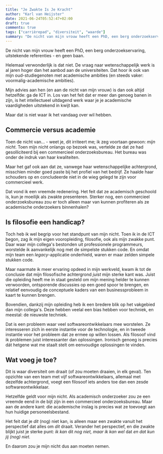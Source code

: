 ```yaml
---
title: "Je Zwakte Is Je Kracht"
author: "Karl van Heijster"
date: 2021-06-24T05:52:47+02:00
draft: true
comments: true
tags: ["carrièrepad", "diversiteit", "waarde"]
summary: "De nicht van mijn vrouw heeft een PhD, een berg onderzoekservaring, uitstekende referenties - en geen baan. Commerciële onderzoeksbureaus wijzen haar zelfs af *vanwege* haar academische ervaring. Maar die achtergrond hoeft geen zwakte te zijn. Sterker nog, het is juist haar kracht."
---
```


De nicht van mijn vrouw heeft een PhD, een berg onderzoekservaring, uitstekende referenties - en geen baan. 


Helemaal verwonderlijk is dat niet. De vraag naar wetenschappelijk werk is al jaren hoger dan het aanbod aan de universiteiten. Dat hoor ik ook van mijn oud-studiegenoten met academische ambities (en steeds vaker: voormalig-academische ambities).


Mijn advies aan hen (en aan de nicht van mijn vrouw) is dan ook altijd hetzelfde: ga de ICT in. Los van het feit dat er meer dan genoeg banen in zijn, is het intellectueel uitdagend werk waar je je academische vaardigheden uitstekend in kwijt kan.


Maar dat is niet waar ik het vandaag over wil hebben. 


## Commercie versus academie


Toen de nicht van... - weet je, dit irriteert me; ik zeg voortaan gewoon: *mijn nicht*. Toen mijn nicht onlangs op bezoek was, vertelde ze dat ze had gesolliciteerd bij een commercieel onderzoeksbureau. Het bureau was onder de indruk van haar kwaliteiten. 


Maar het gaf ook aan dat ze, vanwege haar wetenschappelijke achtergrond, misschien minder goed paste bij het profiel van het bedrijf. Ze haalde haar schouders op en concludeerde niet in de wieg gelegd te zijn voor commercieel werk.


Dat vond ik een vreemde redenering. Het feit dat ze academisch geschoold is, kun je moeilijk als zwakte presenteren. Sterker nog, een commercieel onderzoeksbureau zou er toch alleen maar van kunnen profiteren als ze academische onderzoekers binnenhalen?


## Is filosofie een handicap?


Toch heb ik wel begrip voor het standpunt van mijn nicht. Toen ik in de ICT begon, zag ik mijn eigen vooropleiding, filosofie, ook als mijn zwakke punt. Daar waar mijn collega's bestonden uit professionele programmeurs, worstelde ik aanvankelijk nog met de simpelste stukken code. En omdat mijn team een *legacy*-applicatie onderhield, waren er maar zelden simpele stukken code.


Maar naarmate ik meer ervaring opdeed in mijn werkveld, kwam ik tot de conclusie dat mijn filosofische achtergrond *juist* mijn sterke kant was. Juist die opleiding heeft me in staat gesteld om mijn mening helder te kunnen verwoorden, ontsporende discussies op een goed spoor te brengen, en relatief eenvoudig de conceptuele kaders van een businessprobleem in kaart te kunnen brengen.


Bovendien, dankzij mijn opleiding heb ik een bredere blik op het vakgebied dan mijn collega's. Deze hebben veelal een bias hebben voor techniek, en meestal: de nieuwste techniek. 


Dat is een probleem waar veel softwareontwikkelaars mee worstelen. Ze interesseren zich in eerste instantie voor de technologie, en in tweede instantie voor het probleem dat ze ermee op willen lossen. Als filosoof vind ik problemen juist interessanter dan oplossingen. Ironisch genoeg is precies dát hetgene wat me staalt stelt om eenvoudige oplossingen te vinden.


## Wat voeg je toe?


Dit is waar diversiteit om draait (of zou moeten draaien, in elk geval). Ten opzichte van een team met vijf softwareontwikkelaars, allemaal met dezelfde achtergrond, voegt een filosoof iets anders toe dan een zesde softwareontwikkelaar. 


Hetzelfde geldt voor mijn nicht. Als academisch onderzoeker zou ze een vreemde eend in de bijt zijn in een commercieel onderzoeksbureau. Maar aan de andere kant: die academische inslag is precies wat ze toevoegt aan hun huidige personeelsbestand.


Het feit dat je *dit* (nog) niet kan, is alleen maar een zwakte vanuit het perspectief dat alles om *dit* draait. Verander het perspectief, en die zwakte blijkt juist je sterke punt: *ik kan* dit *nog niet, maar ik kan wel* dat *en dat kun jij (nog) niet.*


En daarom zou je mijn nicht dus aan moeten nemen.

